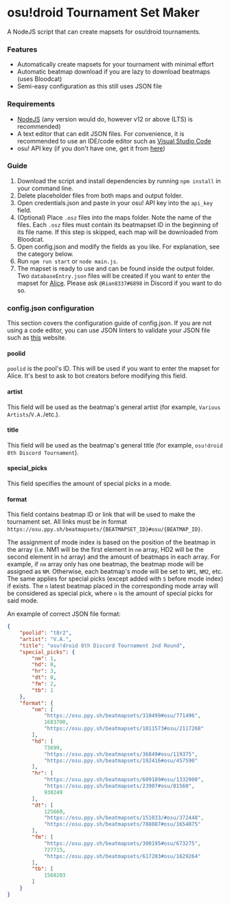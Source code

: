 # osu!droid Tournament Set Maker
A NodeJS script that can create mapsets for osu!droid tournaments.

### Features
- Automatically create mapsets for your tournament with minimal effort
- Automatic beatmap download if you are lazy to download beatmaps (uses Bloodcat)
- Semi-easy configuration as this still uses JSON file

### Requirements
- [NodeJS](https://nodejs.org) (any version would do, however v12 or above (LTS) is recommended)
- A text editor that can edit JSON files. For convenience, it is recommended to use an IDE/code editor such as [Visual Studio Code](https://code.visualstudio.com)
- osu! API key (if you don't have one, get it from [here](https://osu.ppy.sh/p/api/))

### Guide
1. Download the script and install dependencies by running `npm install` in your command line.
2. Delete placeholder files from both maps and output folder.
3. Open credentials.json and paste in your osu! API key into the `api_key` field.
4. (Optional) Place `.osz` files into the maps folder. Note the name of the files. Each `.osz` files must contain its beatmapset ID in the beginning of its file name. If this step is skipped, each map will be downloaded from Bloodcat.
5. Open config.json and modify the fields as you like. For explanation, see the category below.
6. Run `npm run start` or `node main.js`.
7. The mapset is ready to use and can be found inside the output folder. Two `databaseEntry.json` files will be created if you want to enter the mapset for [Alice](https://github.com/Rian8337/Alice). Please ask `@Rian8337#6898` in Discord if you want to do so.

### config.json configuration
This section covers the configuration guide of config.json. If you are not using a code editor, you can use JSON linters to validate your JSON file such as [this](https://jsonlint.com/) website.

#### poolid
`poolid` is the pool's ID. This will be used if you want to enter the mapset for Alice. It's best to ask to bot creators before modifying this field.

#### artist
This field will be used as the beatmap's general artist (for example, `Various Artists`/`V.A.`/etc.).

#### title
This field will be used as the beatmap's general title (for example, `osu!droid 8th Discord Tournament`).

#### special_picks
This field specifies the amount of special picks in a mode.

#### format
This field contains beatmap ID or link that will be used to make the tournament set. All links must be in format `https://osu.ppy.sh/beatmapsets/{BEATMAPSET_ID}#osu/{BEATMAP_ID}`.

The assignment of mode index is based on the position of the beatmap in the array (i.e. NM1 will be the first element in `nm` array, HD2 will be the second element in `hd` array) and the amount of beatmaps in each array. For example, if `nm` array only has one beatmap, the beatmap mode will be assigned as `NM`. Otherwise, each beatmap's mode will be set to `NM1`, `NM2`, etc. The same applies for special picks (except added with `S` before mode index) if exists. The `n` latest beatmap placed in the corresponding mode array will be considered as special pick, where `n` is the amount of special picks for said mode.

An example of correct JSON file format:
```json
{
    "poolid": "t8r2",
    "artist": "V.A.",
    "title": "osu!droid 8th Discord Tournament 2nd Round",
    "special_picks": {
        "nm": 1,
        "hd": 0,
        "hr": 3,
        "dt": 0,
        "fm": 2,
        "tb": 1
    },
    "format": {
        "nm": [
            "https://osu.ppy.sh/beatmapsets/310499#osu/771496",
            1683700,
            "https://osu.ppy.sh/beatmapsets/1011573#osu/2117268"
        ],
        "hd": [
            73699,
            "https://osu.ppy.sh/beatmapsets/36849#osu/119375",
            "https://osu.ppy.sh/beatmapsets/192416#osu/457590"
        ],
        "hr": [
            "https://osu.ppy.sh/beatmapsets/609189#osu/1332900",
            "https://osu.ppy.sh/beatmapsets/23907#osu/81560",
            930249
        ],
        "dt": [
            125660,
            "https://osu.ppy.sh/beatmapsets/151033/#osu/372448",
            "https://osu.ppy.sh/beatmapsets/788087#osu/1654075"
        ],
        "fm": [
            "https://osu.ppy.sh/beatmapsets/300195#osu/673275",
            727715,
            "https://osu.ppy.sh/beatmapsets/617203#osu/1629264"
        ],
        "tb": [
            1568203
        ]
    }
}
```
